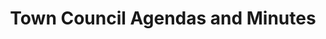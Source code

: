 ---
schema: default
title: Town Council Agendas and Minutes
organization: Town of Darrington
notes: "Darrington Town Council Meetings are held on the second Wednesday and the fourth Thursday of every month.\r\nLocation: Darrington Town Hall 1005 Cascade St.  Darrington, WA 98241\r\nTime: 7 PM"
resources:
  - name: Town Council Agendas and Minutes Page
    url: 'https://townofdarrington.com/meetings-and-agendas/'
    format: html
license: ''
category:
  - Budget / Finance
  - Economy
  - Elections / Politics
  - Planning / Zoning
  - Real Estate / Land Records
maintainer: Town of Darrington
maintainer_email: ''
---